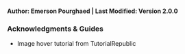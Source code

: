 #### Author: Emerson Pourghaed | Last Modified: Version 2.0.0


### Acknowledgments & Guides
* Image hover tutorial from TutorialRepublic